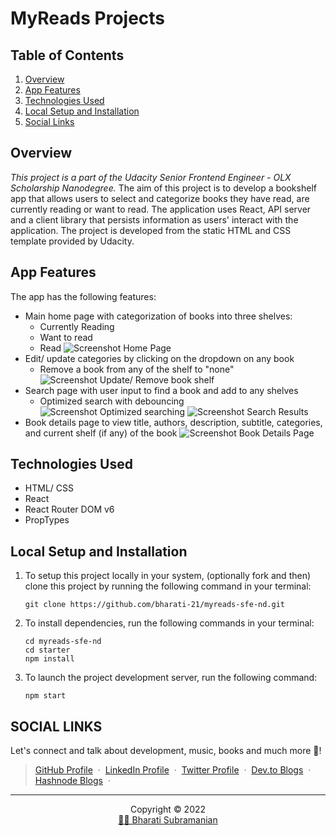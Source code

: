 # MyReads Projects

## Table of Contents
1. [Overview](#overview)
1. [App Features](#app-features)
1. [Technologies Used](#technologies-used)
1. [Local Setup and Installation](#local-setup-and-installation)
1. [Social Links](#social-links)

## Overview
_This project is a part of the Udacity Senior Frontend Engineer - OLX Scholarship Nanodegree._ The aim of this project is to develop a bookshelf app that allows users to select and categorize books they have read, are currently reading or want to read. The application uses React, API server and a client library that persists information as users' interact with the application. The project is developed from the static HTML and CSS template provided by Udacity.

## App Features
The app has the following features:
- Main home page with categorization of books into three shelves:
  - Currently Reading
  - Want to read
  - Read
  ![Screenshot Home Page](https://user-images.githubusercontent.com/51514137/204286712-fd1a6a39-1682-4396-8c68-5dd5b32b5dc0.png)
- Edit/ update categories by clicking on the dropdown on any book
  - Remove a book from any of the shelf to "none"
  ![Screenshot Update/ Remove book shelf](https://user-images.githubusercontent.com/51514137/204287027-a5bd8647-b2d8-46e6-aaf1-3f72ea6f6e7e.png)
- Search page with user input to find a book and add to any shelves
  - Optimized search with debouncing
  ![Screenshot Optimized searching](https://user-images.githubusercontent.com/51514137/204287228-a2913957-772e-4f65-a685-3bd93b393a08.png)
  ![Screenshot Search Results](https://user-images.githubusercontent.com/51514137/204287340-5513b1f6-7ffe-4c66-b51c-a98f9aeb07c3.png)
- Book details page to view title, authors, description, subtitle, categories, and current shelf (if any) of the book
  ![Screenshot Book Details Page](https://user-images.githubusercontent.com/51514137/204287567-f64754fc-d42e-4152-ad01-eda684aba00b.png)

 
## Technologies Used
- HTML/ CSS
- React
- React Router DOM v6
- PropTypes

## Local Setup and Installation
1. To setup this project locally in your system, (optionally fork and then) clone this project by running the following command in your terminal:
    ```
    git clone https://github.com/bharati-21/myreads-sfe-nd.git
    ```
1. To install dependencies, run the following commands in your terminal:
    ```
    cd myreads-sfe-nd
    cd starter
    npm install
    ```
1. To launch the project development server, run the following command:
    ```
    npm start
    ```

## SOCIAL LINKS
Let's connect and talk about development, music, books and much more 🌠! 
> [GitHub Profile](https://github.com/bharati-21) &nbsp;&middot;&nbsp; 
> [LinkedIn Profile](https://www.linkedin.com/in/bharati-subramanian-29734b152/) &nbsp;&middot;&nbsp;
> [Twitter Profile](https://twitter.com/_bhaaratii) &nbsp;&middot;&nbsp;
> [Dev.to Blogs](https://dev.to/bharati21) &nbsp;&middot;&nbsp;
> [Hashnode Blogs](https://bharati.hashnode.dev/) &nbsp;&middot;&nbsp;

<hr />

<p align="center">Copyright &copy; 2022 
  <br />
  <a href="https://bharati-21.github.io/">👩‍💻 Bharati Subramanian</a>
</p>

